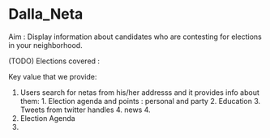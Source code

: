 # Dalla_Neta

Aim : Display information about candidates who are contesting for elections in your neighborhood.

(TODO) Elections covered : 


Key value that we provide:

  1. Users search for netas from his/her addresss and it provides info about them:
    1. Election agenda and points : personal and party
    2. Education
    3. Tweets from twitter handles
    4. news
    4. 
  2. Election Agenda
  3. 

